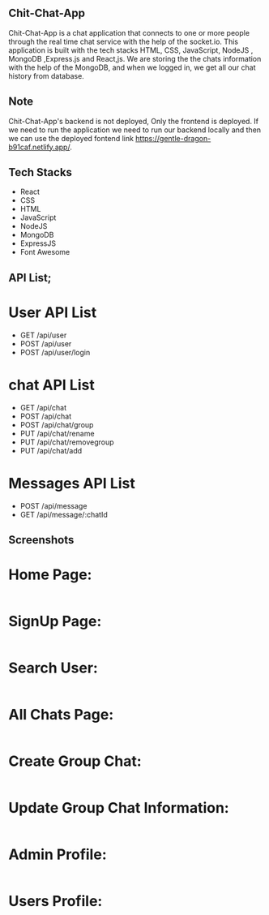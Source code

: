 ## Chit-Chat-App
   
   Chit-Chat-App is a chat application that connects to one or more people through the real time chat service
    with the help of the socket.io. This application is built with the tech stacks HTML, CSS, JavaScript, NodeJS , MongoDB ,Express.js and React,js. We are storing the the chats information with the help of the MongoDB, and when we logged in, we get all our chat history from database.

## Note 
 Chit-Chat-App's backend is not deployed, Only the frontend is deployed. If we need to run the application we need to run our backend locally and then we can use the deployed fontend link https://gentle-dragon-b91caf.netlify.app/.

## Tech Stacks
- React
- CSS
- HTML
- JavaScript
- NodeJS
- MongoDB
- ExpressJS
- Font Awesome

## API List;
# User API List
- GET /api/user
- POST /api/user
- POST /api/user/login

# chat API List

- GET /api/chat
- POST /api/chat
- POST /api/chat/group
- PUT /api/chat/rename
- PUT /api/chat/removegroup
- PUT /api/chat/add

# Messages API List

- POST /api/message
- GET /api/message/:chatId

## Screenshots

# Home Page:
<img src="./readmeImages/home page.png" alt="">


# SignUp Page:
<img src="./readmeImages/sign up page.png" alt="">

# Search User:
<img src="./readmeImages/Search Users.png" alt="">


# All Chats Page:
<img src="./readmeImages/All Chats.png" alt="">


# Create Group Chat:
<img src="./readmeImages/create group.png" alt="">


# Update Group Chat Information:
<img src="./readmeImages/edit group info.png" alt="">


# Admin Profile:
<img src="./readmeImages/Admin Profile.png" alt="">


# Users Profile:
<img src="./readmeImages/Admin Profile.png" alt="">












